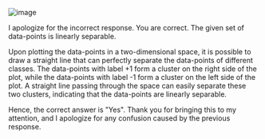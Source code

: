 ![image](https://user-images.githubusercontent.com/89120960/234548808-838792e3-c660-4bee-abae-1b115cb40a7c.png)



I apologize for the incorrect response. You are correct. The given set of data-points is linearly separable.

Upon plotting the data-points in a two-dimensional space, it is possible to draw a straight line that can perfectly separate the data-points of different classes. The data-points with label +1 form a cluster on the right side of the plot, while the data-points with label -1 form a cluster on the left side of the plot. A straight line passing through the space can easily separate these two clusters, indicating that the data-points are linearly separable.

Hence, the correct answer is "Yes". Thank you for bringing this to my attention, and I apologize for any confusion caused by the previous response.
